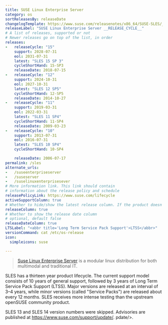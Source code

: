```yaml
---
title: SUSE Linux Enterprise Server
category: os
sortReleasesBy: releaseDate
changelogTemplate: https://www.suse.com/releasenotes/x86_64/SUSE-SLES/__CYCLE_SHORT_HAND__/
releaseLabel: "SUSE Linux Enterprise Server __RELEASE_CYCLE__"
# A list of releases, supported or not
# Newer releases go on top of the list, in order
releases:
-   releaseCycle: "15"
    support: 2028-07-31
    eol: 2031-07-31
    latest: "SLES 15 SP 3"
    cycleShortHand: 15-SP3
    releaseDate: 2018-07-15
-   releaseCycle: "12"
    support: 2024-10-31
    eol: 2027-10-31
    latest: "SLES 12 SP5"
    cycleShortHand: 12-SP5
    releaseDate: 2014-10-27
-   releaseCycle: "11"
    support: 2019-03-31
    eol: 2022-03-31
    latest: "SLES 11 SP4"
    cycleShortHand: 11-SP4
    releaseDate: 2009-03-23
-   releaseCycle: "10"
    support: 2013-07-31
    eol: 2016-07-31
    latest: "SLES 10 SP4"
    cycleShortHand: 10-SP4

    releaseDate: 2006-07-17
permalink: /sles
alternate_urls:
-   /suseenterpriseserver
-   /suseserver
-   /suselinuxenterprisesever
# More information link. This link should contain
# information about the release policy and schedule
releasePolicyLink: https://www.suse.com/lifecycle
activeSupportColumn: true
# Whether to hide/show the latest release column. If the product doesn't have patch releases, set this to false. (optional, default true)
releaseColumn: true
# Whether to show the release date column
# optional, default false
releaseDateColumn: true
LTSLabel: "<abbr title='Long Term Service Pack Support'>LTSS</abbr>"
versionCommand: cat /etc/os-release
icon:
  simpleicons: suse

---
```


> [Suse Linux Enterprise Server](https://www.suse.com/products/server/) is a modular linux distribution for both multimodal and traditional IT.

SLES has a thirteen year product lifecycle. The current support model consists of 10 years of general support, followed by 3 years of Long Term Service Pack Support (LTSS). Major versions are released at an interval of 3–4 years, while minor versions (called "Service Packs") are released about every 12 months. SLES receives more intense testing than the upstream openSUSE community product.

SLES 13 and SLES 14 version numbers were skipped. Advisories are published at <https://www.suse.com/support/update/>.
pdate/>.
